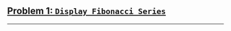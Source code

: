 
### <h2><a href="https://github.com/Iamtripathisatyam/100_Days_Code_Challenge/blob/main/Day1/Display_Fibonacci_Series.py">**Problem 1: `Display Fibonacci Series`**</a></h2>

_______________________________
